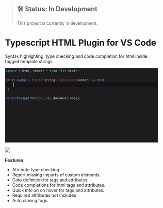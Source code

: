 > ## 🛠 Status: In Development
> This project is currently in development.

# Typescript HTML Plugin for VS Code
Syntax highlighting, type checking and code completion for html inside tagged template strings.

![](documentation/preview.gif)

[![](https://vsmarketplacebadge.apphb.com/version/runem.tagged-html.svg)](https://marketplace.visualstudio.com/items?itemName=runem.tagged-html)


**Features**

-   Attribute type checking.
-   Report missing imports of custom elements.
-   Goto definition for tags and attributes.
-   Code completions for html tags and attributes.
-   Quick info on on hover for tags and attributes.
-   Required attributes not included
-   Auto closing tags.
